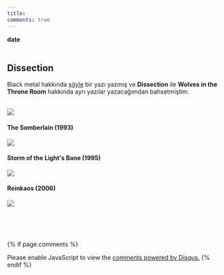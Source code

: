 ```yaml
---
title:
comments: true
---
```

<p2>**date**</p2><br><br>
## Dissection 

Black metal hakkında [şöyle](https://caglayandemirci.github.io/blog/black-metal) bir yazı yazmış ve **Dissection** ile **Wolves in the Throne Room** hakkında ayrı yazılar yazacağımdan bahsetmiştim.

<br>![](https://wiebkerost.files.wordpress.com/2013/05/dissection_promopic_03.jpg)<br>

#### The Somberlain (1993)
![](https://images-na.ssl-images-amazon.com/images/I/51VVO4WynyL._SY450_.jpg)
#### Storm of the Light's Bane (1995)
![](https://images-na.ssl-images-amazon.com/images/I/6100A94H2WL._SY450_.jpg)
#### Reinkaos (2006)
![](http://www.delikasap.com/dosya/icerik/353-albumlerdissectionreinkaos.jpg)


<br><br><br>
<script id="dsq-count-scr" src="//caglayandemirci-github-io.disqus.com/count.js" async></script>
<a href="http://foo.com/bar.html#disqus_thread"></a>
{% if page.comments %}
<div id="disqus_thread"></div>
<script>
/**
*  RECOMMENDED CONFIGURATION VARIABLES: EDIT AND UNCOMMENT THE SECTION BELOW TO INSERT DYNAMIC VALUES FROM YOUR PLATFORM OR CMS.
*  LEARN WHY DEFINING THESE VARIABLES IS IMPORTANT: https://disqus.com/admin/universalcode/#configuration-variables*/
/*
var disqus_config = function () {
this.page.url = PAGE_URL;  // Replace PAGE_URL with your page's canonical URL variable
this.page.identifier = PAGE_IDENTIFIER; // Replace PAGE_IDENTIFIER with your page's unique identifier variable
};
*/
(function() { // DON'T EDIT BELOW THIS LINE
var d = document, s = d.createElement('script');
s.src = 'https://caglayandemirci-github-io.disqus.com/embed.js';
s.setAttribute('data-timestamp', +new Date());
(d.head || d.body).appendChild(s);
})();
</script>
<noscript>Please enable JavaScript to view the <a href="https://disqus.com/?ref_noscript">comments powered by Disqus.</a></noscript>                       
{% endif %} 
<br>
